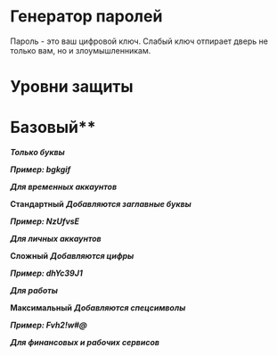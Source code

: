 # Генератор паролей
Пароль - это ваш цифровой ключ. Слабый ключ отпирает дверь не только вам, но и злоумышленникам.
# Уровни защиты
# Базовый**

***Только буквы***

***Пример: bgkgif***

***Для временных аккаунтов***

**Стандартный**
***Добавляются заглавные буквы***

***Пример: NzUfvsE***

***Для личных аккаунтов***

**Сложный**
***Добавляются цифры***

***Пример: dhYc39J1***

***Для работы***

**Максимальный**
***Добавляются спецсимволы***

***Пример: Fvh2!w#@***

***Для финансовых и рабочих сервисов***




